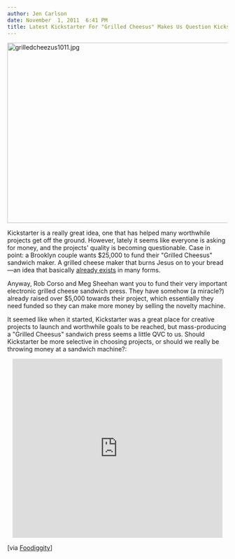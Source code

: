 ```yaml
---
author: Jen Carlson
date: November  1, 2011  6:41 PM
title: Latest Kickstarter For "Grilled Cheesus" Makes Us Question Kickstarter
---
```


<p><span class="mt-enclosure mt-enclosure-image" style="display: inline;"> <img alt="grilledcheezus1011.jpg" src="https://web.archive.org/web/20120602111618im_/http://gothamist.com/attachments/arts_jen/grilledcheezus1011.jpg" width="640" height="413" class="image-none"> </span></p>

<p>Kickstarter is a really great idea, one that has helped many worthwhile projects get off the ground. However, lately it seems like everyone is asking for money, and the projects&apos; quality is becoming questionable. Case in point: a Brooklyn couple wants $25,000 to fund their &quot;Grilled Cheesus&quot; sandwich maker. A grilled cheese maker that burns Jesus on to your bread&#x2014;an idea that basically <a href="https://web.archive.org/web/20120602111618/http://www.amazon.com/Daily-Bread-Toaster-Company-jesus247/dp/B0042QRYO8">already exists</a> in many forms.</p>

<p>Anyway, Rob Corso and Meg Sheehan want you to fund their very important electronic grilled cheese sandwich press. They have somehow (a miracle?) already raised over $5,000 towards their project, which essentially they need funded so they can make more money by selling the novelty machine.  </p>

<p>It seemed like when it started, Kickstarter was a great place for creative projects to launch and worthwhile goals to be reached, but mass-producing a &quot;Grilled Cheesus&quot; sandwich press seems a little QVC to us. Should Kickstarter be more selective in choosing projects, or should we really be throwing money at a sandwich machine?:</p>

<center><iframe frameborder="0" height="410px" src="https://web.archive.org/web/20120602111618if_/http://www.kickstarter.com/projects/852445514/grilled-cheesus/widget/video.html" width="480px"></iframe></center>

<p>[via <a href="https://web.archive.org/web/20120602111618/http://www.foodiggity.com/grilled-cheesus-saves/?utm_source=rss&amp;utm_medium=rss&amp;utm_campaign=grilled-cheesus-saves">Foodiggity</a>]</p>